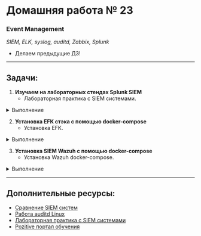 # Домашняя работа № 23
### Event Management
*SIEM, ELK, syslog, auditd, Zabbix, Splunk*  
- Делаем предыдущие ДЗ!

---

## Задачи:

1. **Изучаем на лабораторных стендах Splunk SIEM**
    - Лабораторная практика с SIEM системами.

<details>
  <summary> Выполнение </summary>
  
В процессе

</details>

2. **Установка EFK стэка с помощью docker-compose**
    - Установка EFK.

<details>
  <summary> Выполнение </summary>
  
В процессе

</details>

3. **Установка SIEM Wazuh с помощью docker-compose**
    - Установка Wazuh docker-compose.

<details>
  <summary> Выполнение </summary>
  
В процессе

</details>

---

## Дополнительные ресурсы:

- [Сравнение SIEM систем](https://www.anti-malware.ru/compare/SIEM-systems)
- [Работа auditd Linux](https://www.redhat.com/sysadmin/configure-linux-auditing-auditd)
- [Лабораторная практика с SIEM системами](https://cyberdefenders.org/)
- [Pozitive портал обучения](https://lms.edu.ptsecurity.com/)
